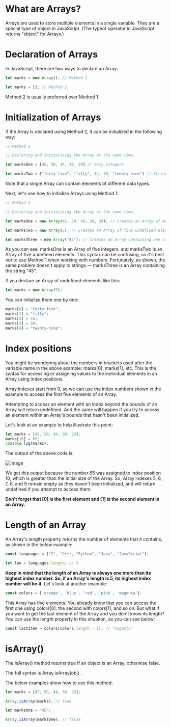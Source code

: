 # What are Arrays?
Arrays are used to store multiple elements in a single variable. They are a special type of object in JavaScript. (The typeof operator in JavaScript returns "object" for Arrays.)

# Declaration of Arrays
In JavaScript, there are two ways to declare an Array:
```javascript
let marks = new Array(); // Method 1

let marks = []; // Method 2
```
Method 2 is usually preferred over Method 1.

# Initialization of Arrays
If the Array is declared using Method 2, it can be initialized in the following way:
```javascript
// Method 2

// Declaring and initializing the Array at the same time.

let marksOne = [45, 50, 44, 30, 29] // Only integers

let marksTwo = ["forty-five", "fifty", 44, 30, "twenty-nine"] // Strings and integers
```
Note that a single Array can contain elements of different data types.

Next, let's see how to initialize Arrays using Method 1:
```javascript
// Method 1

// Declaring and initializing the Array at the same time.

let marksOne = new Array(45, 50, 44, 30, 29); // Creates an Array of marks with five elements

let marksTwo = new Array(5); // Creates an Array of five undefined elements 

let marksThree = new Array("45"); // Creates an Array containing one string element, which is "45"
```
As you can see, marksOne is an Array of five integers, and marksTwo is an Array of five undefined elements. This syntax can be confusing, so it's best not to use Method 1 when working with numbers. Fortunately, as shown, the same problem doesn't apply to strings — marksThree is an Array containing the string "45".

If you declare an Array of undefined elements like this:
```javascript
let marks = new Array(5);
```
You can initialize them one by one:
```javascript
marks[0] = "forty-five";
marks[1] = "fifty";
marks[2] = 44;
marks[3] = 30;
marks[4] = "twenty-nine";
```

# Index positions
You might be wondering about the numbers in brackets used after the variable name in the above example: marks[0], marks[1], etc. This is the syntax for accessing or assigning values to the individual elements in an Array using index positions.

Array indexes start from 0, so we can use the index numbers shown in the example to access the first five elements of an Array.

Attempting to access an element with an index beyond the bounds of an Array will return undefined. And the same will happen if you try to access an element within an Array's bounds that hasn't been initialized.

Let's look at an example to help illustrate this point:
```javascript
let marks = [45, 50, 44, 30, 29];
marks[10] = 65;
console.log(marks);
```
The output of the above code is:

![image](https://user-images.githubusercontent.com/25152105/180514490-326bb878-09c0-4c0f-b7f9-0f7c750cae86.png)

We get this output because the number 65 was assigned to index position 10, which is greater than the initial size of the Array. So, Array indexes 5, 6, 7, 8, and 9 remain empty as they haven't been initialized, and will return undefined if you attempt to access them.

**Don't forget that [0] is the first element and [1] is the second element in an Array.**

# Length of an Array
An Array's length property returns the number of elements that it contains, as shown in the below example:
```javascript
const languages = ["C", "C++", "Python", "Java", "JavaScript"];

let len = languages.length; // 5
```
**Keep in mind that the length of an Array is always one more than its highest index number. So, if an Array's length is 5, its highest index number will be 4.**
Let's look at another example:
```javascript
const colors = ['orange', 'blue', 'red', 'pink', 'magenta'];
```
This Array has five elements. You already know that you can access the first one using colors[0], the second with colors[1], and so on. But what if you want to get the last element of the Array and you don't know its length? You can use the length property in this situation, as you can see below:
```javascript
const lastItem = colors[colors.length - 1]; // "magenta"
```
# isArray()
The isArray() method returns true if an object is an Array, otherwise false.

The full syntax is Array.isArray(obj) .

The below examples show how to use this method:
```javascript
let marks = [45, 50, 44, 30, 29];

Array.isArray(marks); // true

let marksOne = "45";

Array.isArray(marksOne); // false
```
